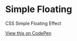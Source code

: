 # Simple Floating
CSS Simple Floating Effect

<a href="https://codepen.io/kpdushanmaduka/pen/vYeaeLb"> View this on CodePen</a>
